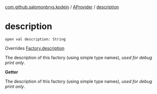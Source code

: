 [com.github.salomonbrys.kodein](../index.md) / [AProvider](index.md) / [description](.)

# description

`open val description: String`

Overrides [Factory.description](../-factory/description.md)

The description of this factory (using simple type names), *used for debug print only*.

**Getter**

The description of this factory (using simple type names), *used for debug print only*.

